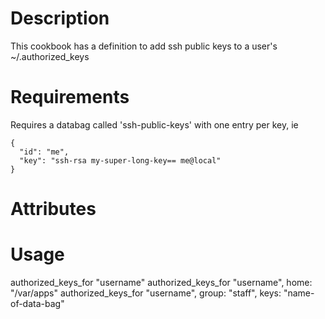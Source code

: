 Description
===========

This cookbook has a definition to add ssh public keys to a user's ~/.authorized_keys

Requirements
============

Requires a databag called 'ssh-public-keys' with one entry per key, ie

    {
      "id": "me",
      "key": "ssh-rsa my-super-long-key== me@local"
    }

Attributes
==========

Usage
=====

authorized_keys_for "username"
authorized_keys_for "username", home: "/var/apps"
authorized_keys_for "username", group: "staff", keys: "name-of-data-bag"

